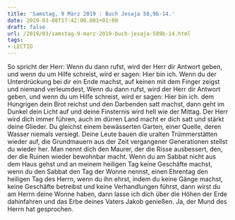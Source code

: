 ```yaml
---
title: 'Samstag, 9 März 2019 : Buch Jesaja 58,9b-14.'
date: 2019-03-08T17:42:00.001+01:00
draft: false
url: /2019/03/samstag-9-marz-2019-buch-jesaja-589b-14.html
tags: 
- LECTIO
---
```


So spricht der Herr: Wenn du dann rufst, wird der Herr dir Antwort geben, und wenn du um Hilfe schreist, wird er sagen: Hier bin ich. Wenn du der Unterdrückung bei dir ein Ende machst, auf keinen mit dem Finger zeigst und niemand verleumdest, Wenn du dann rufst, wird der Herr dir Antwort geben, und wenn du um Hilfe schreist, wird er sagen: Hier bin ich. dem Hungrigen dein Brot reichst und den Darbenden satt machst, dann geht im Dunkel dein Licht auf und deine Finsternis wird hell wie der Mittag. Der Herr wird dich immer führen, auch im dürren Land macht er dich satt und stärkt deine Glieder. Du gleichst einem bewässerten Garten, einer Quelle, deren Wasser niemals versiegt. Deine Leute bauen die uralten Trümmerstätten wieder auf, die Grundmauern aus der Zeit vergangener Generationen stellst du wieder her. Man nennt dich den Maurer, der die Risse ausbessert, den, der die Ruinen wieder bewohnbar macht. Wenn du am Sabbat nicht aus dem Haus gehst und an meinem heiligen Tag keine Geschäfte machst, wenn du den Sabbat den Tag der Wonne nennst, einen Ehrentag den heiligen Tag des Herrn, wenn du ihn ehrst, indem du keine Gänge machst, keine Geschäfte betreibst und keine Verhandlungen führst, dann wirst du am Herrn deine Wonne haben, dann lasse ich dich über die Höhen der Erde dahinfahren und das Erbe deines Vaters Jakob genießen. Ja, der Mund des Herrn hat gesprochen.